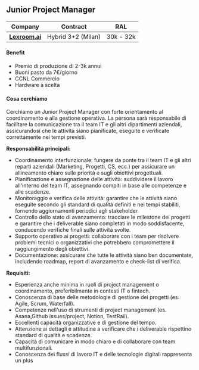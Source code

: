 ## Junior Project Manager

| Company                      | Contract           | RAL       |
|------------------------------|--------------------|-----------|
| [**Lexroom.ai**](company.md) | Hybrid 3+2 (Milan) | 30k - 32k |

#### Benefit 
- Premio di produzione di 2-3k annui
- Buoni pasto da 7€/giorno
- CCNL Commercio
- Hardware a scelta

#### Cosa cerchiamo

Cerchiamo un Junior Project Manager con forte orientamento al coordinamento e alla gestione operativa.
La persona sarà responsabile di facilitare la comunicazione tra il team IT e gli altri dipartimenti aziendali,
assicurandosi che le attività siano pianificate, eseguite e verificate correttamente nei tempi previsti.

**Responsabilità principali:**

- Coordinamento interfunzionale: fungere da ponte tra il team IT e gli altri reparti aziendali (Marketing, Progetti, CS,
  ecc.) per assicurare un allineamento chiaro sulle priorità e sugli obiettivi progettuali.
- Pianificazione e assegnazione delle attività: suddividere il lavoro all'interno del team IT, assegnando compiti in
  base alle competenze e alle scadenze.
- Monitoraggio e verifica delle attività: garantire che le attività siano eseguite secondo gli standard di qualità
  definiti e nei tempi stabiliti, fornendo aggiornamenti periodici agli stakeholder.
- Controllo dello stato di avanzamento: tracciare le milestone dei progetti e garantire che i deliverable siano
  completati in modo soddisfacente, conducendo verifiche finali sulle attività svolte.
- Supporto operativo ai progetti: collaborare con i team per risolvere problemi tecnici o organizzativi che potrebbero
  compromettere il raggiungimento degli obiettivi.
- Documentazione: assicurare che tutte le attività siano ben documentate, includendo roadmap, report di avanzamento e
  check-list di verifica.

**Requisiti:**

- Esperienza anche minima in ruoli di project management o coordinamento, preferibilmente in contesti IT o fintech.
- Conoscenza di base delle metodologie di gestione dei progetti (es. Agile, Scrum, Waterfall).
- Competenze nell'uso di strumenti di project management (es. Asana,Github issues/project, Notion, TestRail).
- Eccellenti capacità organizzative e di gestione del tempo.
- Attenzione ai dettagli e attitudine a verificare che i deliverable rispettino standard di qualità e scadenze.
- Capacità di comunicare in modo chiaro e di collaborare con team multifunzionali.
- Conoscenza dei flussi di lavoro IT e delle tecnologie digitali rappresenta un plus
